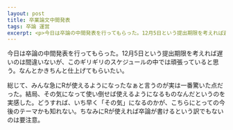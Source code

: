 ```yaml
---
layout: post
title: 卒業論文中間発表
tags: 卒論 運営
excerpt: <p>今日は卒論の中間発表を行ってもらった。12月5日という提出期限を考えれば遅いのは間違いないが、このギリギリのスケジュールの中では頑張っていると思う。なんとかきちんと仕上げてもらいたい。</p>
---
```


今日は卒論の中間発表を行ってもらった。12月5日という提出期限を考えれば遅いのは間違いないが、このギリギリのスケジュールの中では頑張っていると思う。なんとかきちんと仕上げてもらいたい。

総じて、みんな急にRが使えるようになったなぁと言うのが実は一番驚いた点だった。結局、その気になって使い倒せば使えるようになるものなんだというのを実感した。どうすれば、いち早く「その気」になるのかが、こちらにとっての今後のテーマかも知れない。ちなみにRが使えれば卒論が書けるという訳でもないのは要注意。
